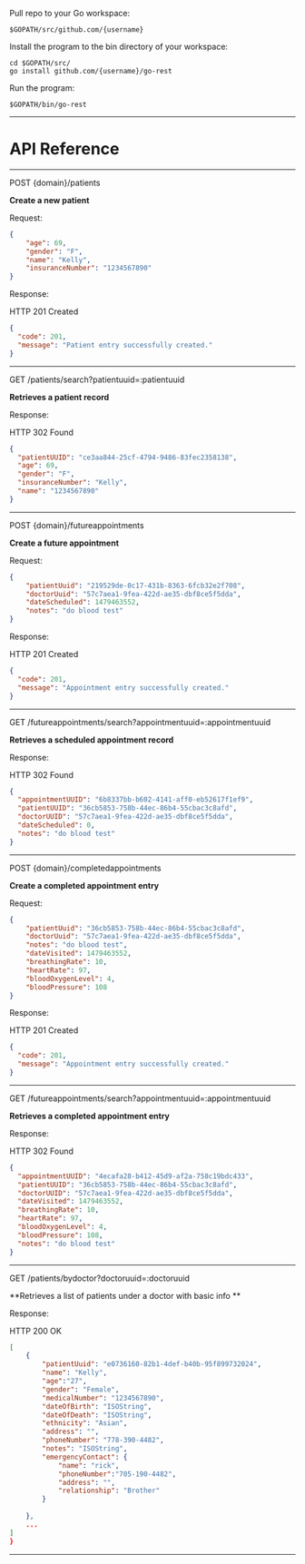 Pull repo to your Go workspace:
```
$GOPATH/src/github.com/{username}
```

Install the program to the bin directory of your workspace:
```
cd $GOPATH/src/
go install github.com/{username}/go-rest
```

Run the program:
```
$GOPATH/bin/go-rest
```
-------------------------------------------------------
# API Reference
-------------------------------------------------------

POST {domain}/patients

**Create a new patient**

Request:

```json
{
	"age": 69,
	"gender": "F",
	"name": "Kelly",
	"insuranceNumber": "1234567890"
}
```

Response:

HTTP 201 Created

```json
{
  "code": 201,
  "message": "Patient entry successfully created."
}
```
-------------------------------------------------------
GET /patients/search?patientuuid=:patientuuid

**Retrieves a patient record**

Response:

HTTP 302 Found

```json
{
  "patientUUID": "ce3aa844-25cf-4794-9486-83fec2358138",
  "age": 69,
  "gender": "F",
  "insuranceNumber": "Kelly",
  "name": "1234567890"
}
```
-------------------------------------------------------
POST {domain}/futureappointments

**Create a future appointment**

Request:

```json
{
	"patientUuid": "219529de-0c17-431b-8363-6fcb32e2f708",
	"doctorUuid": "57c7aea1-9fea-422d-ae35-dbf8ce5f5dda",
	"dateScheduled": 1479463552,
	"notes": "do blood test"
}
```

Response:

HTTP 201 Created

```json
{
  "code": 201,
  "message": "Appointment entry successfully created."
}
```
-------------------------------------------------------
GET /futureappointments/search?appointmentuuid=:appointmentuuid

**Retrieves a scheduled appointment record**

Response:

HTTP 302 Found

```json
{
  "appointmentUUID": "6b8337bb-b602-4141-aff0-eb52617f1ef9",
  "patientUUID": "36cb5853-758b-44ec-86b4-55cbac3c8afd",
  "doctorUUID": "57c7aea1-9fea-422d-ae35-dbf8ce5f5dda",
  "dateScheduled": 0,
  "notes": "do blood test"
}
```
-------------------------------------------------------
POST {domain}/completedappointments

**Create a completed appointment entry**

Request:

```json
{
    "patientUuid": "36cb5853-758b-44ec-86b4-55cbac3c8afd",
    "doctorUuid": "57c7aea1-9fea-422d-ae35-dbf8ce5f5dda",
    "notes": "do blood test",
	"dateVisited": 1479463552,
	"breathingRate": 10,
	"heartRate": 97,
	"bloodOxygenLevel": 4,
	"bloodPressure": 108
}
```

Response:

HTTP 201 Created

```json
{
  "code": 201,
  "message": "Appointment entry successfully created."
}
```
-------------------------------------------------------
GET /futureappointments/search?appointmentuuid=:appointmentuuid

**Retrieves a completed appointment entry**

Response:

HTTP 302 Found

```json
{
  "appointmentUUID": "4ecafa28-b412-45d9-af2a-758c19bdc433",
  "patientUUID": "36cb5853-758b-44ec-86b4-55cbac3c8afd",
  "doctorUUID": "57c7aea1-9fea-422d-ae35-dbf8ce5f5dda",
  "dateVisited": 1479463552,
  "breathingRate": 10,
  "heartRate": 97,
  "bloodOxygenLevel": 4,
  "bloodPressure": 108,
  "notes": "do blood test"
}
```
-------------------------------------------------------
GET /patients/bydoctor?doctoruuid=:doctoruuid

**Retrieves a list of patients under a doctor with basic info **

Response:

HTTP 200 OK

```json
[
	{
		"patientUuid": "e0736160-82b1-4def-b40b-95f899732024",
		"name": "Kelly",
		"age":"27",
		"gender": "Female",
		"medicalNumber": "1234567890",
		"dateOfBirth": "ISOString",
		"dateOfDeath": "ISOString",
		"ethnicity": "Asian",
		"address": "",
		"phoneNumber": "778-390-4482",
		"notes": "ISOString",
		"emergencyContact": {
			"name": "rick",
			"phoneNumber":"705-190-4482",
			"address": "",
			"relationship": "Brother"
		}
		
	},
	...
]
}
```

-------------------------------------------------------
